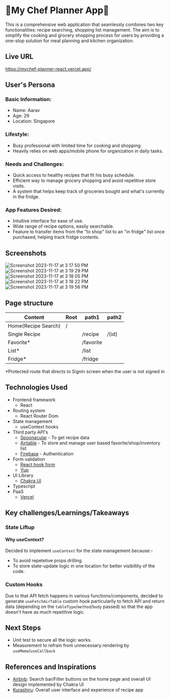 # 🥕My Chef Planner App🥕
This is a comprehensive web application that seamlessly combines two key functionalities: recipe searching, shopping list management. The aim is to simplify the cooking and grocery shopping process for users by providing a one-stop solution for meal planning and kitchen organization.

## Live URL
https://mychef-planner-react.vercel.app/

## User's Persona
### Basic Information:
* Name: Aarav
* Age: 29
* Location: Singapore

### Lifestyle:
* Busy professional with limited time for cooking and shopping.
* Heavily relies on web apps/mobile phone for organization in daily tasks.

### Needs and Challenges:
* Quick access to healthy recipes that fit his busy schedule.
* Efficient way to manage grocery shopping and avoid repetitive store visits.
* A system that helps keep track of groceries bought and what's currently in the fridge.

### App Features Desired:
* Intuitive interface for ease of use.
* Wide range of recipe options, easily searchable.
* Feature to transfer items from the "to shop" list to an "in fridge" list once purchased, helping track fridge contents.

## Screenshots
![Screenshot 2023-11-17 at 3 17 50 PM](https://github.com/natsumi-h/mychef-planner-react/assets/88537845/c62bcba4-0a40-4ab7-9c3e-699a48e0a884)
![Screenshot 2023-11-17 at 3 19 29 PM](https://github.com/natsumi-h/mychef-planner-react/assets/88537845/d6664018-7ed7-4ad9-84c4-0c99e86d118d)
![Screenshot 2023-11-17 at 3 18 05 PM](https://github.com/natsumi-h/mychef-planner-react/assets/88537845/b8588f57-0643-48fb-b107-c3c71eb498d1)
![Screenshot 2023-11-17 at 3 18 22 PM](https://github.com/natsumi-h/mychef-planner-react/assets/88537845/76f414ec-cd6b-4c01-b08f-3bd44db74726)
![Screenshot 2023-11-17 at 3 19 56 PM](https://github.com/natsumi-h/mychef-planner-react/assets/88537845/a2b5dc3a-a2d9-4ec8-ba4b-dc71b1de1398)

## Page structure
| Content  |Root  |  path1 | path2  |
|---|---|---|---|
|  Home(Recipe Search) |/   |   |   |
| Single Recipe  |   | /recipe  |/{id}   |
| Favorite*  |   | /favorite  |   |
| List*  |   | /list  |   |
| Fridge*  |   | /fridge  |   |

 *Protected route that directs to Signin screen when the user is not signed in

## Technologies Used
* Frontend framework
  * React
* Routing system
  * React Router Dom
* State management
  * useContext hooks
* Third party API's
  * [Spoonacular](https://spoonacular.com/food-api/) - To get recipe data
  * [Airtable](https://support.airtable.com/docs/airtable-web-api-using-filterbyformula-or-sort-parameters) - To store and manage user based favorite/shop/inventory list
  * [Firebase](https://firebase.google.com/) - Authentication 
* Form validation
  * [React hook form](https://www.react-hook-form.com/)
  * [Yup](https://www.npmjs.com/package/yup)
* UI Library
  * [Chakra UI](https://chakra-ui.com/) 
* Typescript
* PaaS
  * [Vercel](https://vercel.com/)

## Key challenges/Learnings/Takeaways
### State Liftup
#### Why useContext?
Decided to implement `useContext` for the state management because:-
* To avoid repetetive props drilling.
* To store state-update logic in one location for better visibillity of the code.
  
### Custom Hooks
Due to that API fetch happens in various functions/components, decided to generate `useFetchAirTable` custom hook particularlly to fetch API and return data (depending on the `tableType`/`method`/`body` passed) so that the app doesn't have as much repetitive logic.

## Next Steps
* Unit test to secure all the logic works.
* Measurement to refrain from unnecessary rendering by `useMemo`/`useCallback`

## References and Inspirations
* [Airbnb](https://www.airbnb.jp/): Search bar/Filter buttons on the home page and overall UI design implemented by Chakra UI
* [Kurashiru](https://www.kurashiru.com/): Overall user interface and experience of recipe app
